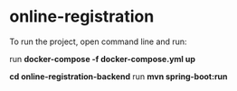 # online-registration

To run the project, open command line and run:

run **docker-compose -f docker-compose.yml up**

**cd online-registration-backend**
run **mvn spring-boot:run**
